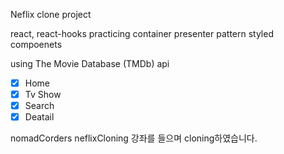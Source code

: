 Neflix clone project

react, react-hooks
practicing container presenter pattern
styled compoenets

using The Movie Database (TMDb) api

- [x] Home
- [x] Tv Show
- [x] Search
- [x] Deatail

nomadCorders neflixCloning 강좌를 들으며 cloning하였습니다.
